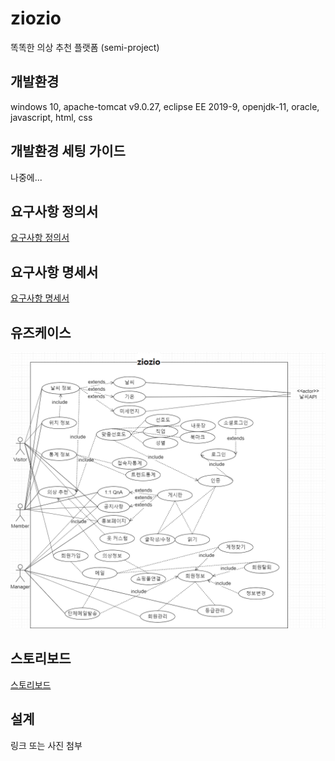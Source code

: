 # ziozio
똑똑한 의상 추천 플랫폼 (semi-project)

## 개발환경
windows 10, apache-tomcat v9.0.27, eclipse EE 2019-9, openjdk-11, oracle, javascript, html, css

## 개발환경 세팅 가이드
나중에...

## 요구사항 정의서
[요구사항 정의서](https://docs.google.com/spreadsheets/d/1oa3t7seEsTh60JEOmgY0olRsSnVOR4yWjhi9Btae1Qk/edit#gid=0)

## 요구사항 명세서
[요구사항 명세서](https://docs.google.com/spreadsheets/d/1oa3t7seEsTh60JEOmgY0olRsSnVOR4yWjhi9Btae1Qk/edit#gid=1204896733)

## 유즈케이스
![Alt text](https://github.com/Gilsuk/ziozio/blob/develop/ziozio-useCase.png)

## 스토리보드
[스토리보드](https://ovenapp.io/project/hKvMbC0yC39KtGR1roYrgapndSSj1CnW#dDV85)

## 설계
링크 또는 사진 첨부
